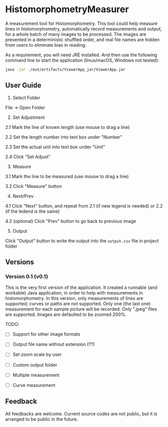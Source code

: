 # HistomorphometryMeasurer
A measurement tool for Histomorphometry. This tool could help measure lines in histomorphometry, automatically record measurements and output, for a whole batch of many images to be processed. The images are presented in a deterministic shuffled order, and real file names are hidden from users to eliminate bias in reading.

As a requirement, you will need JRE installed. And then use the following command line to start the application (linux/macOS, Windows not tested):

```sh
java -jar ./out/artifacts/ViewerApp_jar/ViewerApp.jar
```

## User Guide
1. Select Folder

File -> Open Folder

2. Set Adjustment

2.1 Mark the line of known length (use mouse to drag a line)

2.2 Set the length number into text box under "Number"

2.3 Set the actual unit into text box under "Unit"

2.4 Click "Set Adjust"

3. Measure

3.1 Mark the line to be measured (use mouse to drag a line)

3.2 Click "Measure" button

4. Next/Prev

4.1 Click "Next" button, and repeat from 2.1 (if new legend is needed) or 2.2 (if the ledend is the same)

4.2 (optional) Click "Prev" button to go back to previous image

5. Output

Click "Output" button to write the output into the `output.csv` file in project folder



## Versions
### Version 0.1 (v0.1)
This is the very first version of the application. It created a runnable (and workable) Java application, in order to help with measurements in histomorphometry. In this version, only measurements of lines are supported; curves or paths are not supported. Only one (the last one) measurement for each sample picture will be recorded. Only ".jpeg" files are supported. Images are defaulted to be zoomed 200%.

TODO:

- [ ] Support for other image formats
- [ ] Output file name without extension (??)
- [ ] Set zoom scale by user
- [ ] Custom output folder
- [ ] Multiple measurement
- [ ] Curve measurement


## Feedback
All feedbacks are welcome. Current source codes are not public, but it is arranged to be public in the future.
